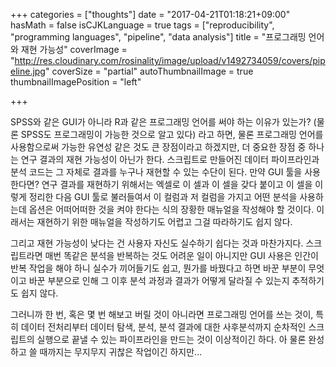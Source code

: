 +++
categories = ["thoughts"]
date = "2017-04-21T01:18:21+09:00"
hasMath = false
isCJKLanguage = true
tags = ["reproducibility", "programming languages", "pipeline", "data analysis"]
title = "프로그래밍 언어와 재현 가능성"
coverImage = "http://res.cloudinary.com/rosinality/image/upload/v1492734059/covers/pipeline.jpg"
coverSize = "partial"
autoThumbnailImage = true
thumbnailImagePosition = "left"

+++

SPSS와 같은 GUI가 아니라 R과 같은 프로그래밍 언어를 써야 하는 이유가 있는가? (물론 SPSS도 프로그래밍이 가능한 것으로 알고 있다) 라고 하면, 물론 프로그래밍 언어를 사용함으로써 가능한 유연성 같은 것도 큰 장점이라고 하겠지만, 더 중요한 장점 중 하나는 연구 결과의 재현 가능성이 아닌가 한다. 스크립트로 만들어진 데이터 파이프라인과 분석 코드는 그 자체로 결과를 누구나 재현할 수 있는 수단이 된다. 만약 GUI 툴을 사용한다면? 연구 결과를 재현하기 위해서는 엑셀로 이 셀과 이 셀을 갖다 붙이고 이 셀을 이렇게 정리한 다음 GUI 툴로 불러들여서 이 컬럼과 저 컬럼을 가지고 어떤 분석을 사용하는데 옵션은 어떠어떠한 것을 켜야 한다는 식의 장황한 매뉴얼을 작성해야 할 것이다. 이래서는 재현하기 위한 매뉴얼을 작성하기도 어렵고 그걸 따라하기도 쉽지 않다.

그리고 재현 가능성이 낮다는 건 사용자 자신도 실수하기 쉽다는 것과 마찬가지다. 스크립트라면 매번 똑같은 분석을 반복하는 것도 어려운 일이 아니지만 GUI 사용은 인간이 반복 작업을 해야 하니 실수가 끼어들기도 쉽고, 뭔가를 바꿨다고 하면 바꾼 부분이 무엇이고 바꾼 부분으로 인해 그 이후 분석 과정과 결과가 어떻게 달라질 수 있는지 추적하기도 쉽지 않다.

그러니까 한 번, 혹은 몇 번 해보고 버릴 것이 아니라면 프로그래밍 언어를 쓰는 것이, 특히 데이터 전처리부터 데이터 탐색, 분석, 분석 결과에 대한 사후분석까지 순차적인 스크립트의 실행으로 끝낼 수 있는 파이프라인을 만드는 것이 이상적이긴 하다. 아 물론 완성하고 쓸 때까지는 무지무지 귀찮은 작업이긴 하지만...